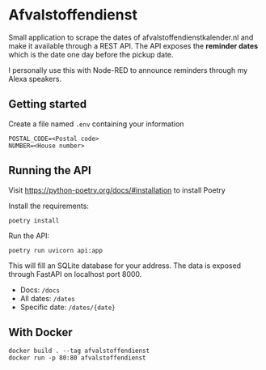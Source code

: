 # Afvalstoffendienst

Small application to scrape the dates of afvalstoffendienstkalender.nl and make it available through a REST API.
The API exposes the **reminder dates** which is the date one day before the pickup date.


I personally use this with Node-RED to announce reminders through my Alexa speakers.

## Getting started

Create a file named `.env` containing your information

```
POSTAL_CODE=<Postal code>
NUMBER=<House number>
```

## Running the API

Visit https://python-poetry.org/docs/#installation to install Poetry

Install the requirements:
```
poetry install
```

Run the API:
```
poetry run uvicorn api:app
```

This will fill an SQLite database for your address. The data is exposed through FastAPI on localhost port 8000.

- Docs: `/docs`
- All dates: `/dates`
- Specific date: `/dates/{date}`

## With Docker

```
docker build . --tag afvalstoffendienst
docker run -p 80:80 afvalstoffendienst
```

